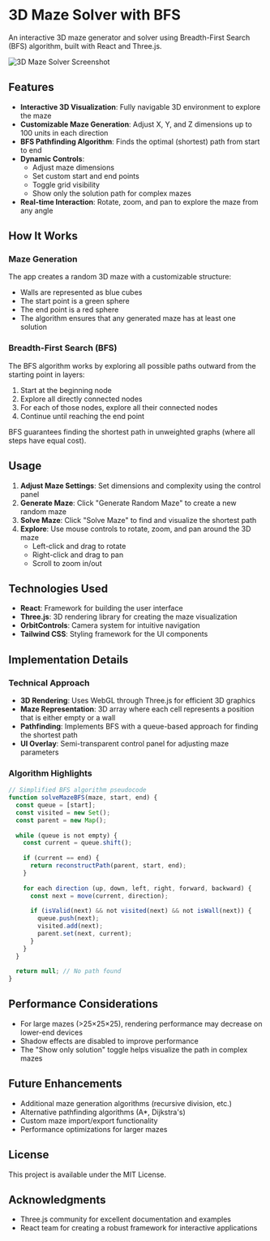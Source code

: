 # 3D Maze Solver with BFS

An interactive 3D maze generator and solver using Breadth-First Search (BFS) algorithm, built with React and Three.js.

![3D Maze Solver Screenshot](https://i.imgur.com/example-screenshot.jpg)

## Features

- **Interactive 3D Visualization**: Fully navigable 3D environment to explore the maze
- **Customizable Maze Generation**: Adjust X, Y, and Z dimensions up to 100 units in each direction
- **BFS Pathfinding Algorithm**: Finds the optimal (shortest) path from start to end
- **Dynamic Controls**:
  - Adjust maze dimensions
  - Set custom start and end points
  - Toggle grid visibility
  - Show only the solution path for complex mazes
- **Real-time Interaction**: Rotate, zoom, and pan to explore the maze from any angle

## How It Works

### Maze Generation

The app creates a random 3D maze with a customizable structure:
- Walls are represented as blue cubes
- The start point is a green sphere
- The end point is a red sphere
- The algorithm ensures that any generated maze has at least one solution

### Breadth-First Search (BFS)

The BFS algorithm works by exploring all possible paths outward from the starting point in layers:

1. Start at the beginning node
2. Explore all directly connected nodes
3. For each of those nodes, explore all their connected nodes
4. Continue until reaching the end point

BFS guarantees finding the shortest path in unweighted graphs (where all steps have equal cost).

## Usage

1. **Adjust Maze Settings**: Set dimensions and complexity using the control panel
2. **Generate Maze**: Click "Generate Random Maze" to create a new random maze
3. **Solve Maze**: Click "Solve Maze" to find and visualize the shortest path
4. **Explore**: Use mouse controls to rotate, zoom, and pan around the 3D maze
   - Left-click and drag to rotate
   - Right-click and drag to pan
   - Scroll to zoom in/out

## Technologies Used

- **React**: Framework for building the user interface
- **Three.js**: 3D rendering library for creating the maze visualization
- **OrbitControls**: Camera system for intuitive navigation
- **Tailwind CSS**: Styling framework for the UI components

## Implementation Details

### Technical Approach

- **3D Rendering**: Uses WebGL through Three.js for efficient 3D graphics
- **Maze Representation**: 3D array where each cell represents a position that is either empty or a wall
- **Pathfinding**: Implements BFS with a queue-based approach for finding the shortest path
- **UI Overlay**: Semi-transparent control panel for adjusting maze parameters

### Algorithm Highlights

```javascript
// Simplified BFS algorithm pseudocode
function solveMazeBFS(maze, start, end) {
  const queue = [start];
  const visited = new Set();
  const parent = new Map();
  
  while (queue is not empty) {
    const current = queue.shift();
    
    if (current == end) {
      return reconstructPath(parent, start, end);
    }
    
    for each direction (up, down, left, right, forward, backward) {
      const next = move(current, direction);
      
      if (isValid(next) && not visited(next) && not isWall(next)) {
        queue.push(next);
        visited.add(next);
        parent.set(next, current);
      }
    }
  }
  
  return null; // No path found
}
```

## Performance Considerations

- For large mazes (>25×25×25), rendering performance may decrease on lower-end devices
- Shadow effects are disabled to improve performance
- The "Show only solution" toggle helps visualize the path in complex mazes

## Future Enhancements

- Additional maze generation algorithms (recursive division, etc.)
- Alternative pathfinding algorithms (A*, Dijkstra's)
- Custom maze import/export functionality
- Performance optimizations for larger mazes

## License

This project is available under the MIT License.

## Acknowledgments

- Three.js community for excellent documentation and examples
- React team for creating a robust framework for interactive applications